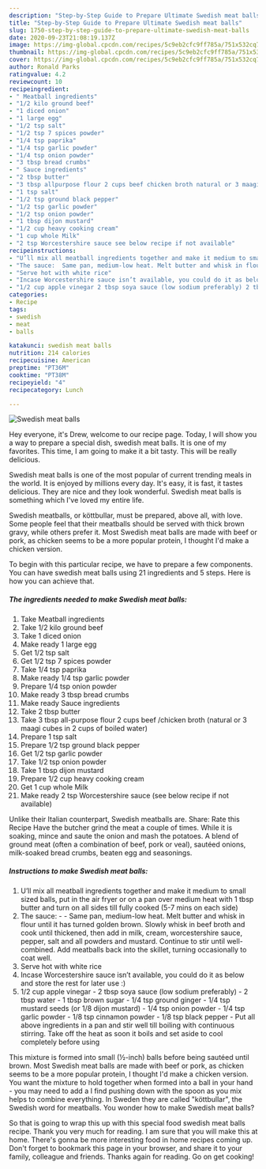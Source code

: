 ```yaml
---
description: "Step-by-Step Guide to Prepare Ultimate Swedish meat balls"
title: "Step-by-Step Guide to Prepare Ultimate Swedish meat balls"
slug: 1750-step-by-step-guide-to-prepare-ultimate-swedish-meat-balls
date: 2020-09-23T21:08:19.137Z
image: https://img-global.cpcdn.com/recipes/5c9eb2cfc9ff785a/751x532cq70/swedish-meat-balls-recipe-main-photo.jpg
thumbnail: https://img-global.cpcdn.com/recipes/5c9eb2cfc9ff785a/751x532cq70/swedish-meat-balls-recipe-main-photo.jpg
cover: https://img-global.cpcdn.com/recipes/5c9eb2cfc9ff785a/751x532cq70/swedish-meat-balls-recipe-main-photo.jpg
author: Ronald Parks
ratingvalue: 4.2
reviewcount: 10
recipeingredient:
- " Meatball ingredients"
- "1/2 kilo ground beef"
- "1 diced onion"
- "1 large egg"
- "1/2 tsp salt"
- "1/2 tsp 7 spices powder"
- "1/4 tsp paprika"
- "1/4 tsp garlic powder"
- "1/4 tsp onion powder"
- "3 tbsp bread crumbs"
- " Sauce ingredients"
- "2 tbsp butter"
- "3 tbsp allpurpose flour 2 cups beef chicken broth natural or 3 maagi cubes in 2 cups of boiled water"
- "1 tsp salt"
- "1/2 tsp ground black pepper"
- "1/2 tsp garlic powder"
- "1/2 tsp onion powder"
- "1 tbsp dijon mustard"
- "1/2 cup heavy cooking cream"
- "1 cup whole Milk"
- "2 tsp Worcestershire sauce see below recipe if not available"
recipeinstructions:
- "U’ll mix all meatball ingredients together and make it medium to small sized balls, put in the air fryer or on a pan over medium heat with 1 tbsp butter and turn on all sides till fully cooked (5-7 mins on each side)"
- "The sauce:  Same pan, medium-low heat. Melt butter and whisk in flour until it has turned golden brown. Slowly whisk in beef broth and cook until thickened, then add in milk, cream, worcestershire sauce, pepper, salt and all powders and mustard. Continue to stir until well-combined. Add meatballs back into the skillet, turning occasionally to coat well."
- "Serve hot with white rice"
- "Incase Worcestershire sauce isn’t available, you could do it as below and store the rest for later use :)"
- "1/2 cup apple vinegar 2 tbsp soya sauce (low sodium preferably) 2 tbsp water 1 tbsp brown sugar 1/4 tsp ground ginger 1/4 tsp mustard seeds (or 1/8 dijon mustard) 1/4 tsp onion powder 1/4 tsp garlic powder  1/8 tsp cinnamon powder  1/8 tsp black pepper  Put all above ingredients in a pan and stir well till boiling with continuous stirring. Take off the heat as soon it boils and set aside to cool completely before using"
categories:
- Recipe
tags:
- swedish
- meat
- balls

katakunci: swedish meat balls 
nutrition: 214 calories
recipecuisine: American
preptime: "PT36M"
cooktime: "PT38M"
recipeyield: "4"
recipecategory: Lunch

---
```



![Swedish meat balls](https://img-global.cpcdn.com/recipes/5c9eb2cfc9ff785a/751x532cq70/swedish-meat-balls-recipe-main-photo.jpg)

Hey everyone, it's Drew, welcome to our recipe page. Today, I will show you a way to prepare a special dish, swedish meat balls. It is one of my favorites. This time, I am going to make it a bit tasty. This will be really delicious.

Swedish meat balls is one of the most popular of current trending meals in the world. It is enjoyed by millions every day. It's easy, it is fast, it tastes delicious. They are nice and they look wonderful. Swedish meat balls is something which I've loved my entire life.

Swedish meatballs, or köttbullar, must be prepared, above all, with love. Some people feel that their meatballs should be served with thick brown gravy, while others prefer it. Most Swedish meat balls are made with beef or pork, as chicken seems to be a more popular protein, I thought I&#39;d make a chicken version.


To begin with this particular recipe, we have to prepare a few components. You can have swedish meat balls using 21 ingredients and 5 steps. Here is how you can achieve that.

<!--inarticleads1-->

##### The ingredients needed to make Swedish meat balls:

1. Take  Meatball ingredients
1. Take 1/2 kilo ground beef
1. Take 1 diced onion
1. Make ready 1 large egg
1. Get 1/2 tsp salt
1. Get 1/2 tsp 7 spices powder
1. Take 1/4 tsp paprika
1. Make ready 1/4 tsp garlic powder
1. Prepare 1/4 tsp onion powder
1. Make ready 3 tbsp bread crumbs
1. Make ready  Sauce ingredients
1. Take 2 tbsp butter
1. Take 3 tbsp all-purpose flour 2 cups beef /chicken broth (natural or 3 maagi cubes in 2 cups of boiled water)
1. Prepare 1 tsp salt
1. Prepare 1/2 tsp ground black pepper
1. Get 1/2 tsp garlic powder
1. Take 1/2 tsp onion powder
1. Take 1 tbsp dijon mustard
1. Prepare 1/2 cup heavy cooking cream
1. Get 1 cup whole Milk
1. Make ready 2 tsp Worcestershire sauce (see below recipe if not available)


Unlike their Italian counterpart, Swedish meatballs are. Share: Rate this Recipe Have the butcher grind the meat a couple of times. While it is soaking, mince and saute the onion and mash the potatoes. A blend of ground meat (often a combination of beef, pork or veal), sautéed onions, milk-soaked bread crumbs, beaten egg and seasonings. 

<!--inarticleads2-->

##### Instructions to make Swedish meat balls:

1. U’ll mix all meatball ingredients together and make it medium to small sized balls, put in the air fryer or on a pan over medium heat with 1 tbsp butter and turn on all sides till fully cooked (5-7 mins on each side)
1. The sauce: -  - Same pan, medium-low heat. Melt butter and whisk in flour until it has turned golden brown. Slowly whisk in beef broth and cook until thickened, then add in milk, cream, worcestershire sauce, pepper, salt and all powders and mustard. Continue to stir until well-combined. Add meatballs back into the skillet, turning occasionally to coat well.
1. Serve hot with white rice
1. Incase Worcestershire sauce isn’t available, you could do it as below and store the rest for later use :)
1. 1/2 cup apple vinegar - 2 tbsp soya sauce (low sodium preferably) - 2 tbsp water - 1 tbsp brown sugar - 1/4 tsp ground ginger - 1/4 tsp mustard seeds (or 1/8 dijon mustard) - 1/4 tsp onion powder - 1/4 tsp garlic powder  - 1/8 tsp cinnamon powder  - 1/8 tsp black pepper  - Put all above ingredients in a pan and stir well till boiling with continuous stirring. Take off the heat as soon it boils and set aside to cool completely before using


This mixture is formed into small (½-inch) balls before being sautéed until brown. Most Swedish meat balls are made with beef or pork, as chicken seems to be a more popular protein, I thought I&#39;d make a chicken version. You want the mixture to hold together when formed into a ball in your hand - you may need to add a I find pushing down with the spoon as you mix helps to combine everything. In Sweden they are called &#34;köttbullar&#34;, the Swedish word for meatballs. You wonder how to make Swedish meat balls? 

So that is going to wrap this up with this special food swedish meat balls recipe. Thank you very much for reading. I am sure that you will make this at home. There's gonna be more interesting food in home recipes coming up. Don't forget to bookmark this page in your browser, and share it to your family, colleague and friends. Thanks again for reading. Go on get cooking!
